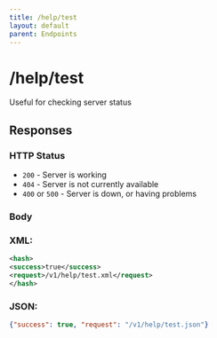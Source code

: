 ```yaml
---
title: /help/test
layout: default
parent: Endpoints
---
```

# /help/test

Useful for checking server status

## Responses

### HTTP Status
- ```200``` - Server is working
- ```404``` - Server is not currently available 
- ```400``` or  ```500``` - Server is down, or having problems

### Body

### XML:
```xml
<hash>
<success>true</success>
<request>/v1/help/test.xml</request>
</hash>
```

### JSON:
```json
{"success": true, "request": "/v1/help/test.json"}
```
